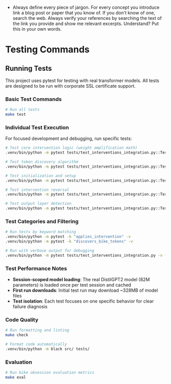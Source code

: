- Always define every piece of jargon. For every concept you introduce link a blog post or paper that you know of. If you don't know of one, search the web. Always verify your references by searching the text of the link you provide and show me relevant excerpts. Understand? Put this in your own words.

# Testing Commands

## Running Tests

This project uses pytest for testing with real transformer models. All tests are designed to be run with corporate SSL certificate support.

### Basic Test Commands

```bash
# Run all tests
make test
```

### Individual Test Execution

For focused development and debugging, run specific tests:

```bash
# Test core intervention logic (weight amplification math)
.venv/bin/python -m pytest tests/test_interventions_integration.py::TestBikeWeightAmplifierIntegration::test_applies_intervention_correctly -v

# Test token discovery algorithm
.venv/bin/python -m pytest tests/test_interventions_integration.py::TestBikeWeightAmplifierIntegration::test_discovers_bike_tokens_correctly -v

# Test initialization and setup
.venv/bin/python -m pytest tests/test_interventions_integration.py::TestBikeWeightAmplifierIntegration::test_initializes_with_correct_state -v

# Test intervention reversal
.venv/bin/python -m pytest tests/test_interventions_integration.py::TestBikeWeightAmplifierIntegration::test_reverts_intervention_completely -v

# Test output layer detection
.venv/bin/python -m pytest tests/test_interventions_integration.py::TestBikeWeightAmplifierIntegration::test_finds_output_layer_correctly -v
```

### Test Categories and Filtering

```bash
# Run tests by keyword matching
.venv/bin/python -m pytest -k "applies_intervention" -v
.venv/bin/python -m pytest -k "discovers_bike_tokens" -v

# Run with verbose output for debugging
.venv/bin/python -m pytest tests/test_interventions_integration.py -v -s
```

### Test Performance Notes

- **Session-scoped model loading**: The real DistilGPT2 model (82M parameters) is loaded once per test session and cached
- **First run downloads**: Initial test run may download ~328MB of model files
- **Test isolation**: Each test focuses on one specific behavior for clear failure diagnosis

### Code Quality

```bash
# Run formatting and linting
make check

# Format code automatically
.venv/bin/python -m black src/ tests/
```

### Evaluation

```bash
# Run bike obsession evaluation metrics
make eval
```
